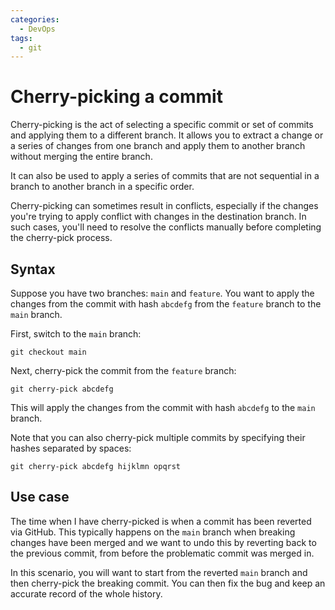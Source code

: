 ```yaml
---
categories:
  - DevOps
tags:
  - git
---
```


# Cherry-picking a commit

Cherry-picking is the act of selecting a specific commit or set of commits and applying them to a different branch. It allows you to extract a change or a series of changes from one branch and apply them to another branch without merging the entire branch.

It can also be used to apply a series of commits that are not sequential in a branch to another branch in a specific order.

Cherry-picking can sometimes result in conflicts, especially if the changes you're trying to apply conflict with changes in the destination branch. In such cases, you'll need to resolve the conflicts manually before completing the cherry-pick process.

## Syntax

Suppose you have two branches: `main` and `feature`. You want to apply the changes from the commit with hash `abcdefg` from the `feature` branch to the `main` branch.

First, switch to the `main` branch:

```
git checkout main
```

Next, cherry-pick the commit from the `feature` branch:

```
git cherry-pick abcdefg
```

This will apply the changes from the commit with hash `abcdefg` to the `main` branch.

Note that you can also cherry-pick multiple commits by specifying their hashes separated by spaces:

```
git cherry-pick abcdefg hijklmn opqrst
```

## Use case

The time when I have cherry-picked is when a commit has been reverted via GitHub. This typically happens on the `main` branch when breaking changes have been merged and we want to undo this by reverting back to the previous commit, from before the problematic commit was merged in.

In this scenario, you will want to start from the reverted `main` branch and then cherry-pick the breaking commit. You can then fix the bug and keep an accurate record of the whole history.
